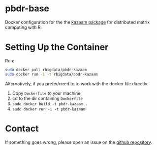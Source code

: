 # pbdr-base

Docker configuration for the the [kazaam package](https://github.com/RBigData/kazaam) for distributed matrix computing with R.



# Setting Up the Container

Run:

```bash
sudo docker pull rbigdata/pbdr-kazaam
sudo docker run -i -t rbigdata/pbdr-kazaam
```

Alternatively, if you prefer/need to to work with the docker file directly:

1. Copy `Dockerfile` to your machine.
2. cd to the dir containing `Dockerfile`
3. `sudo docker build -t pbdr-kazaam .`
4. `sudo docker run -i -t pbdr-kazaam`



# Contact

If something goes wrong, please open an issue on the [github repository](https://github.com/RBigData/pbdr-base).
